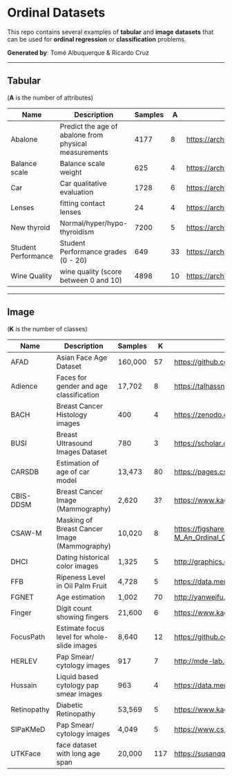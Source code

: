 # Ordinal Datasets
This repo contains several examples of **tabular** and **image** **datasets** that can be used for **ordinal regression** or **classification** problems.

**Generated by**:
Tomé Albuquerque & Ricardo Cruz
***

## Tabular
(**A** is the number of attributes)

| Name                | Description                                           | Samples | A  | URL                                                         |
| ------------------- | ----------------------------------------------------- | ------- | -- | ----------------------------------------------------------- |
| Abalone             | Predict the age of abalone from physical measurements | 4177    | 8  | https://archive.ics.uci.edu/dataset/1/abalone               |
| Balance scale       | Balance scale weight                                  | 625     | 4  | https://archive.ics.uci.edu/dataset/12/balance+scale        |
| Car                 | Car qualitative evaluation                            | 1728    | 6  | https://archive.ics.uci.edu/dataset/19/car+evaluation       |
| Lenses              | fitting contact lenses                                | 24      | 4  | https://archive.ics.uci.edu/dataset/58/lenses               |
| New thyroid         | Normal/hyper/hypo-thyroidism                          | 7200    | 5  | https://archive.ics.uci.edu/dataset/102/thyroid+disease     |
| Student Performance | Student Performance grades  (0 - 20)                  | 649     | 33 | https://archive.ics.uci.edu/dataset/320/student+performance |
| Wine Quality        | wine quality (score between 0 and 10)                 | 4898    | 10 | https://archive.ics.uci.edu/dataset/186/wine+quality        |

***
## Image
(**K** is the number of classes)

| Name        | Description                                  | Samples | K   | URL                                                                                                                                                            |
| ----------- | -------------------------------------------- | ------- | --- | -------------------------------------------------------------------------------------------------------------------------------------------------------------- |
| AFAD        | Asian Face Age Dataset                       | 160,000 | 57  | https://github.com/John-niu-07/tarball |
| Adience     | Faces for gender and age classification      | 17,702  | 8   | https://talhassner.github.io/home/projects/Adience/Adience-data.html |
| BACH        | Breast Cancer Histology images               | 400     | 4   | https://zenodo.org/record/3632035 |
| BUSI        | Breast Ultrasound Images Dataset             | 780     | 3   | https://scholar.cu.edu.eg/?q=afahmy/pages/dataset |
| CARSDB      | Estimation of age of car model               | 13,473  | 80  | https://pages.cs.wisc.edu/~yongjaelee/iccv2013.html |
| CBIS-DDSM   | Breast Cancer Image  (Mammography)           | 2,620   | 3?  | https://www.kaggle.com/datasets/awsaf49/cbis-ddsm-breast-cancer-image-dataset |
| CSAW-M   | Masking of Breast Cancer Image  (Mammography)   | 10,020  | 8   | https://figshare.scilifelab.se/articles/dataset/CSAW-M_An_Ordinal_Classification_Dataset_for_Benchmarking_Mammographic_Masking_of_Cancer/14687271 |
| DHCI        | Dating historical color images               | 1,325   | 5   | http://graphics.cs.cmu.edu/projects/historicalColor/ |
| FFB         | Ripeness Level in Oil Palm Fruit             | 4,728   | 5   | https://data.mendeley.com/datasets/424y96m6sw/1 |
| FGNET       | Age estimation                               | 1,002   | 70  | http://yanweifu.github.io/FG_NET_data/FGNET.zip |
| Finger      | Digit count showing fingers                  | 21,600  | 6   | https://www.kaggle.com/datasets/koryakinp/fingers |
| FocusPath   |  Estimate focus level for whole-slide images | 8,640   | 12  | https://github.com/mahdihosseini/FoucsPath |
| HERLEV      | Pap Smear/ cytology images                   | 917     | 7   | http://mde-lab.aegean.gr/index.php/downloads |
| Hussain     | Liquid based cytology pap smear images       | 963     | 4   | https://data.mendeley.com/datasets/zddtpgzv63/4 |
| Retinopathy | Diabetic Retinopathy                         | 53,569  | 5   | https://www.kaggle.com/c/diabetic-retinopathy-detection/data |
| SIPaKMeD    | Pap Smear/ cytology images                   | 4,049   | 5   | https://www.cs.uoi.gr/~marina/sipakmed.html |
| UTKFace     |  face dataset with long age span             | 20,000  | 117 | https://susanqq.github.io/UTKFace/ |
